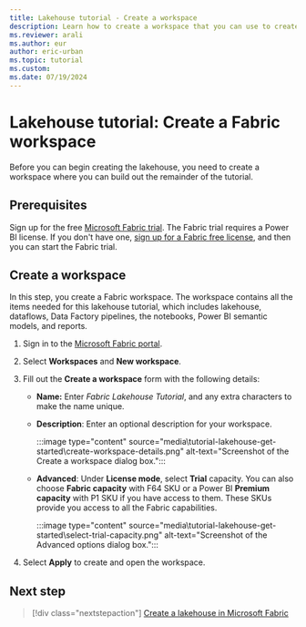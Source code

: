```yaml
---
title: Lakehouse tutorial - Create a workspace
description: Learn how to create a workspace that you can use to create other items required by this end-to-end tutorial.
ms.reviewer: arali
ms.author: eur
author: eric-urban
ms.topic: tutorial
ms.custom:
ms.date: 07/19/2024
---
```


# Lakehouse tutorial: Create a Fabric workspace

Before you can begin creating the lakehouse, you need to create a workspace where you can build out the remainder of the tutorial.

## Prerequisites

Sign up for the free [Microsoft Fabric trial](../fundamentals/fabric-trial.md). The Fabric trial requires a Power BI license. If you don't have one, [sign up for a Fabric free license,](https://app.fabric.microsoft.com/?pbi_source=learn-data-engineering-tutorial-lakehouse-get-started) and then you can start the Fabric trial.

## Create a workspace

In this step, you create a Fabric workspace. The workspace contains all the items needed for this lakehouse tutorial, which includes lakehouse, dataflows, Data Factory pipelines, the notebooks, Power BI semantic models, and reports.

1. Sign in to the [Microsoft Fabric portal](https://app.fabric.microsoft.com).

1. Select **Workspaces** and **New workspace**.

1. Fill out the **Create a workspace** form with the following details:

   * **Name:** Enter *Fabric Lakehouse Tutorial*, and any extra characters to make the name unique.

   * **Description**: Enter an optional description for your workspace.

      :::image type="content" source="media\tutorial-lakehouse-get-started\create-workspace-details.png" alt-text="Screenshot of the Create a workspace dialog box.":::

   * **Advanced**: Under **License mode**, select **Trial** capacity. You can also choose **Fabric capacity** with F64 SKU or a Power BI **Premium capacity** with P1 SKU if you have access to them. These SKUs provide you access to all the Fabric capabilities.

      :::image type="content" source="media\tutorial-lakehouse-get-started\select-trial-capacity.png" alt-text="Screenshot of the Advanced options dialog box.":::

1. Select **Apply** to create and open the workspace.

## Next step

> [!div class="nextstepaction"]
> [Create a lakehouse in Microsoft Fabric](tutorial-build-lakehouse.md)
